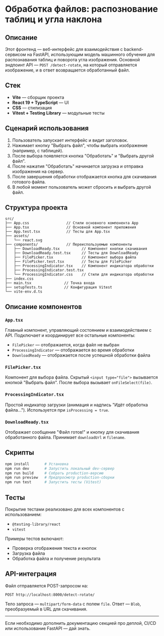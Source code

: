 # Обработка файлов: распознование таблиц и угла наклона

## Описание

Этот фронтенд — веб-интерфейс для взаимодействия с backend-сервисом на FastAPI, использующим модель машинного обучения для распознавания таблиц и поворота угла изображения. Основной эндпоинт API — `POST /detect-rotate`, на который отправляется изображение, и в ответ возвращается обработанный файл.

## Стек

* **Vite** — сборщик проекта
* **React 19 + TypeScript** — UI
* **CSS** — стилизация
* **Vitest + Testing Library** — модульные тесты

## Сценарий использования

1. Пользователь запускает интерфейс и видит заголовок.
2. Нажимает кнопку "Выбрать файл", чтобы выбрать изображение (например, с таблицей).
3. После выбора появляется кнопка "Обработать" и "Выбрать другой файл".
4. После нажатия "Обработать" начинается загрузка и отправка изображения на сервер.
5. После завершения обработки отображается кнопка для скачивания готового файла.
6. В любой момент пользователь может сбросить и выбрать другой файл.

## Структура проекта

```
src/
├── App.css                 // Стили основного компонента App
├── App.tsx                 // Основной компонент приложения
├── App.test.tsx            // Тесты для App.tsx
├── assets/
│   └── react.svg
├── components/             // Переиспользуемые компоненты
│   ├── DownloadReady.tsx          // Компонент кнопки скачивания
│   ├── DownloadReady.test.tsx     // Тесты для DownloadReady
│   ├── FilePicker.tsx             // Компонент выбора файла
│   ├── FilePicker.test.tsx        // Тесты для FilePicker
│   ├── ProcessingIndicator.tsx    // Компонент индикатора обработки
│   ├── ProcessingIndicator.test.tsx
│   └── ProcessingIndicator.css    // Стили для индикатора обработки
├── index.css
├── main.tsx               // Точка входа
├── setupTests.ts          // Конфигурация Vitest
└── vite-env.d.ts
```

## Описание компонентов

### `App.tsx`

Главный компонент, управляющий состоянием и взаимодействием с API. Подключает и координирует все остальные компоненты:

* `FilePicker` — отображается, когда файл не выбран
* `ProcessingIndicator` — отображается во время обработки
* `DownloadReady` — отображается после успешной обработки файла

### `FilePicker.tsx`

Компонент для выбора файла. Скрытый `<input type="file">` вызывается кнопкой "Выбрать файл". После выбора вызывает `onFileSelect(file)`.

### `ProcessingIndicator.tsx`

Простой индикатор загрузки (анимация и надпись "Идёт обработка файла..."). Используется при `isProcessing = true`.

### `DownloadReady.tsx`

Отображает сообщение "Файл готов!" и кнопку для скачивания обработанного файла. Принимает `downloadUrl` и `filename`.

## Скрипты

```bash
npm install       # Установка
npm run dev       # Запустить локальный dev-сервер
npm run build     # Собрать production-версию
npm run preview   # Предпросмотр production-сборки
npm run test      # Запустить тесты (Vitest)
```

## Тесты

Покрытие тестами реализовано для всех компонентов с использованием:

* `@testing-library/react`
* `vitest`

Примеры тестов включают:

* Проверка отображения текста и кнопок
* Загрузка файла
* Обработка файла и получение результата

## API-интеграция

Файл отправляется POST-запросом на:

```
POST http://localhost:8000/detect-rotate/
```

Тело запроса — `multipart/form-data` с полем `file`. Ответ — `Blob`, преобразуемый в URL для скачивания.

---

Если необходимо дополнить документацию секцией про деплой, CI/CD или использование FastAPI — дай знать.
